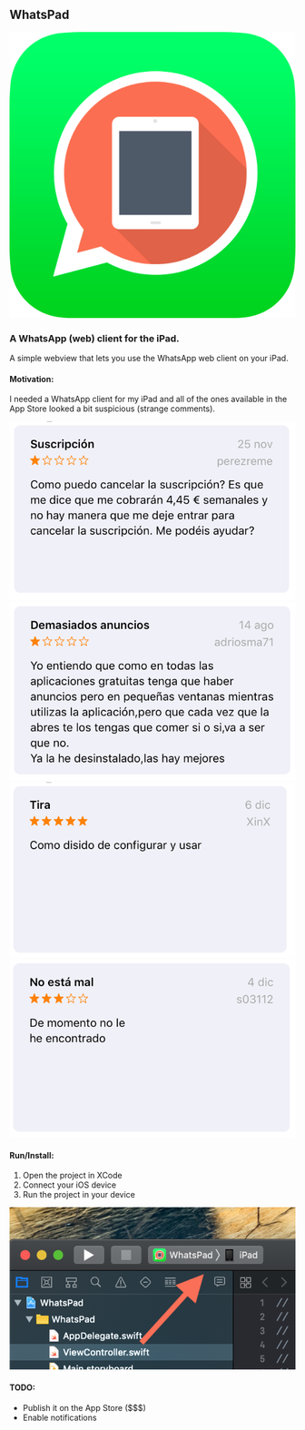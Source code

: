 ## WhatsPad

![](img/icon.png)

### A WhatsApp (web) client for the iPad.

A simple webview that lets you use the WhatsApp web client on your iPad.

#### Motivation: 

I needed a WhatsApp client for my iPad and all of the ones available in the App Store looked a bit suspicious (strange comments). 

![](img/1.png)
![](img/2.png)
![](img/3.png)
![](img/4.png)

#### Run/Install:

1. Open the project in XCode
2. Connect your iOS device
3. Run the project in your device

![](img/run.png)

#### TODO:

- Publish it on the App Store ($$$)
- Enable notifications